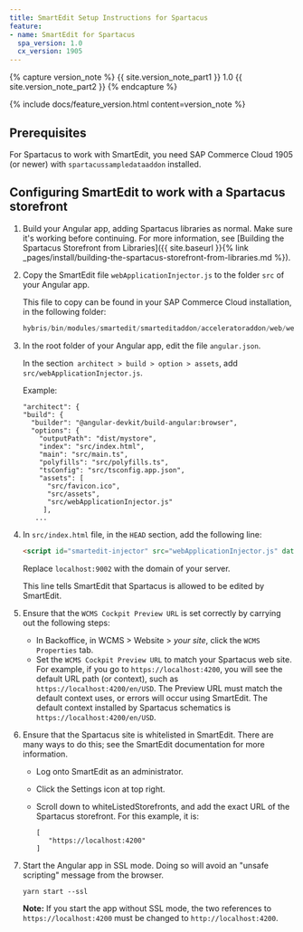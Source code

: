 ```yaml
---
title: SmartEdit Setup Instructions for Spartacus
feature:
- name: SmartEdit for Spartacus
  spa_version: 1.0
  cx_version: 1905
---
```


{% capture version_note %}
{{ site.version_note_part1 }} 1.0 {{ site.version_note_part2 }}
{% endcapture %}

{% include docs/feature_version.html content=version_note %}

## Prerequisites

For Spartacus to work with SmartEdit, you need SAP Commerce Cloud 1905 (or newer) with `spartacussampledataaddon` installed.

## Configuring SmartEdit to work with a Spartacus storefront

1. Build your Angular app, adding Spartacus libraries as normal. Make sure it's working before continuing. For more information, see [Building the Spartacus Storefront from Libraries]({{ site.baseurl }}{% link _pages/install/building-the-spartacus-storefront-from-libraries.md %}).

2. Copy the SmartEdit file `webApplicationInjector.js` to the folder `src` of your Angular app.

   This file to copy can be found in your SAP Commerce Cloud installation, in the following folder:

   ```javascript
   hybris/bin/modules/smartedit/smarteditaddon/acceleratoraddon/web/webroot/_ui/shared/common/js/webApplicationInjector.js
   ```

3. In the root folder of your Angular app, edit the file `angular.json`.

   In the section` architect > build > option > assets`, add `src/webApplicationInjector.js`.

   Example:

   ```
   "architect": {
   "build": {
     "builder": "@angular-devkit/build-angular:browser",
     "options": {
       "outputPath": "dist/mystore",
       "index": "src/index.html",
       "main": "src/main.ts",
       "polyfills": "src/polyfills.ts",
       "tsConfig": "src/tsconfig.app.json",
       "assets": [
         "src/favicon.ico",
         "src/assets",
         "src/webApplicationInjector.js"
   		],
      ...
   ```

4. In  `src/index.html` file, in the `HEAD` section, add the following line:

   ```html
   <script id="smartedit-injector" src="webApplicationInjector.js" data-smartedit-allow-origin="localhost:9002"></script>
   ```

   Replace `localhost:9002` with the domain of your server.

   This line tells SmartEdit that Spartacus is allowed to be edited by SmartEdit.

5. Ensure that the `WCMS Cockpit Preview URL` is set correctly by carrying out the following steps:

   - In Backoffice, in WCMS > Website > *your site*, click the `WCMS Properties` tab.
   - Set the `WCMS Cockpit Preview URL` to match your Spartacus web site. For example, if you go to `https://localhost:4200`, you will see the default URL path (or context), such as `https://localhost:4200/en/USD`. The Preview URL must match the default context uses, or errors will occur using SmartEdit. The default context installed by Spartacus schematics is `https://localhost:4200/en/USD`.

6. Ensure that the Spartacus site is whitelisted in SmartEdit. There are many ways to do this; see the SmartEdit documentation for more information.

   - Log onto SmartEdit as an administrator.
  
   - Click the Settings icon at top right.
  
   - Scroll down to whiteListedStorefronts, and add the exact URL of the Spartacus storefront.
      For this example, it is:
  
      ```plaintext
      [
         "https://localhost:4200"
      ]
      ```
  
7. Start the Angular app in SSL mode. Doing so will avoid an "unsafe scripting" message from the browser.

   ```plaintext
   yarn start --ssl
   ```

   **Note:** If you start the app without SSL mode, the two references to `https://localhost:4200` must be changed to `http://localhost:4200`.
